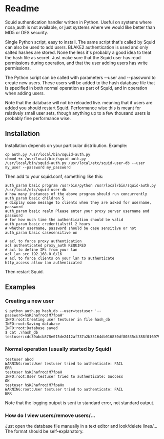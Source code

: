# Readme
Squid authentication handler written in Python. Useful on systems where ncsa_auth is not available, or just systems where we would like better than MD5 or DES security. 

Single Python script, easy to install. The same script that's called by Squid can also be used to add users. BLAKE2 authentication is used and only salted hashes are stored. None the less it's probably a good idea to treat the hash file as secret. Just make sure that the Squid user has read permissions during operation, and that the user adding users has write permissions.  

The Python script can be called with parameters --user and --password to create new users. These users will be added to the hash database file that is specified in both normal operation as part of Squid, and in operation when adding users. 

Note that the database will not be reloaded live. meaning that if users are added you should restart Squid. Performance wise this is meant for relatively small user sets, though anything up to a few thousand users is probably fine performance wise. 

## Installation
Installation depends on your particular distribution. Example:

    cp auth.py /usr/local/bin/squid-auth.py 
    chmod +x /usr/local/bin/squid-auth.py
    /usr/local/bin/squid-auth.py /usr/local/etc/squid-user-db --user my_user --password my_password

Then add to your squid.conf, something like this:

    auth_param basic program /usr/bin/python /usr/local/bin/squid-auth.py /usr/local/etc/squid-user-db
    # how many instances of the above program should run concurrently
    auth_param basic children 5
    # display some message to clients when they are asked for username, password
    auth_param basic realm Please enter your proxy server username and password
    # for how much time the authentication should be valid
    auth_param basic credentialsttl 2 hours
    # whether username, password should be case sensitive or not
    auth_param basic casesensitive on

    # acl to force proxy authentication
    acl authenticated proxy_auth REQUIRED
    # acl to define IPs from your lan
    acl lan src 192.168.0.0/16
    # acl to force clients on your lan to authenticate
    http_access allow lan authenticated

Then restart Squid. 

## Examples
### Creating a new user
    $ python auth.py hash_db --user=testuser '--password=h$KJhafroq!M7fpaH'                                                                
    INFO:root:Creating user testuser in file hash_db
    INFO:root:Saving database
    INFO:root:Database saved
    $ cat .\hash_db                                                                                                                        
    testuser:cdc39abcb878e015de2412af737a2b35164db016830df80335cb388f016979e10ac04ee037b531e519fcd08cf535dae2844d9bd43d5ba27e3db6ccd583d24955


### Normal operation (usually started by Squid)
    testuser abcd
    WARNING:root:User testuser tried to authenticate: FAIL
    ERR
    testuser h$KJhafroq!M7fpaH
    INFO:root:User testuser tried to authenticate: Success
    OK
    testuser h$KJhafroq!M7fpaHx
    WARNING:root:User testuser tried to authenticate: FAIL
    ERR

Note that the logging output is sent to standard error, not standard output. 

### How do I view users/remove users/...
Just open the database file manually in a text editor and look/delete lines/... The format should be self-explanatory.